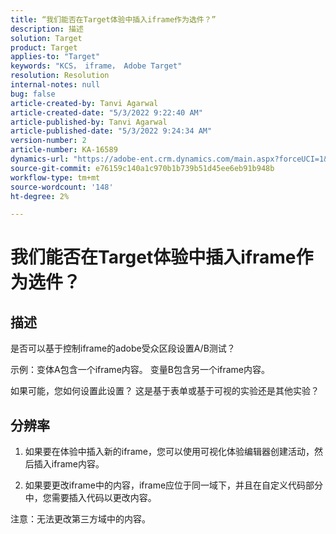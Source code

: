 ```yaml
---
title: “我们能否在Target体验中插入iframe作为选件？”
description: 描述
solution: Target
product: Target
applies-to: "Target"
keywords: "KCS， iframe， Adobe Target"
resolution: Resolution
internal-notes: null
bug: false
article-created-by: Tanvi Agarwal
article-created-date: "5/3/2022 9:22:40 AM"
article-published-by: Tanvi Agarwal
article-published-date: "5/3/2022 9:24:34 AM"
version-number: 2
article-number: KA-16589
dynamics-url: "https://adobe-ent.crm.dynamics.com/main.aspx?forceUCI=1&pagetype=entityrecord&etn=knowledgearticle&id=1975388e-c2ca-ec11-a7b5-6045bd00dca1"
source-git-commit: e76159c140a1c970b1b739b51d45ee6eb91b948b
workflow-type: tm+mt
source-wordcount: '148'
ht-degree: 2%

---
```


# 我们能否在Target体验中插入iframe作为选件？

## 描述


是否可以基于控制iframe的adobe受众区段设置A/B测试？



示例：变体A包含一个iframe内容。 变量B包含另一个iframe内容。

如果可能，您如何设置此设置？ 这是基于表单或基于可视的实验还是其他实验？


## 分辨率


1. 如果要在体验中插入新的iframe，您可以使用可视化体验编辑器创建活动，然后插入iframe内容。

2. 如果要更改iframe中的内容，iframe应位于同一域下，并且在自定义代码部分中，您需要插入代码以更改内容。



注意：无法更改第三方域中的内容。
